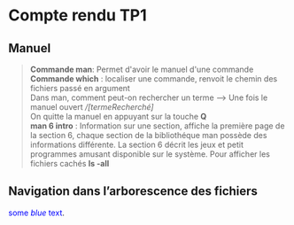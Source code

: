 
Compte rendu TP1
================

Manuel
---------
> **Commande man**: Permet d'avoir le manuel d'une commande  
> **Commande which** : localiser une commande, renvoit le chemin des fichiers passé en argument  
>  Dans man, comment peut-on rechercher un terme --> Une fois le manuel ouvert */[termeRecherché]*  
>  On quitte la manuel en appuyant sur la touche **Q**  
>  **man 6 intro** : Information sur une section, affiche la première page de la section 6, chaque section de la bibliothéque man possède des informations différente. La section 6 décrit les jeux et petit programmes amusant disponible sur le système. 
> Pour afficher les fichiers cachés **ls -all**

Navigation dans l’arborescence des fichiers
-------------------------------------------
<span style="color:blue">some *blue* text</span>.

